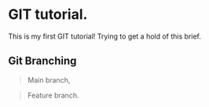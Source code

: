 # GIT tutorial.

This is my first GIT tutorial!
Trying to get a hold of this brief.

## Git Branching

> Main branch,

> Feature branch.
